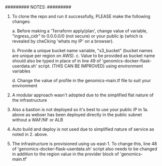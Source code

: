 #########
  NOTES:
#########

1. To clone the repo and run it successfully, PLEASE make the following changes:

    a. Before making a 'Terraform apply/plan', change value of variable, "ingress_cidr" to 0.0.0.0/0 
    (not secure) or your public ip (which is revealed by cheCking 'whats my IP' on a browser).

    b. Provide a unique bucket name variable, "s3_bucket" (bucket names are unique per region on AWS).
    c. Value to be provided as bucket name should also be typed in place of <BUCKET> in line 49 of 
    'genomics-docker-flask-userdata.sh' script. (THIS CAN BE IMPROVED) using environment variables

    d. Change the value of profile in the genomics-main.tf file to suit your environment


2. A modular approach wasn't adopted due to the simplified flat nature of the infrastructure


3. Also a bastion is not deployed so it's best to use your public IP in 1a. above as webser has been 
deployed directly in the public subnet without a WAF/NF or ALB 


4. Auto build and deploy is not used due to simplified nature of service as noted in 2. above.


5. The infrastructure is provisioned using us-east-1. To change this, line 48 of 
'genomics-docker-flask-userdata.sh' script also needs to be changed in addition to the region value in 
the provider block of 'genomics-main.tf'



